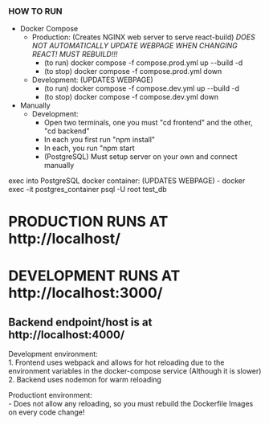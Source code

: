 ### HOW TO RUN
* Docker Compose
    * Production: (Creates NGINX web server to serve react-build)     *DOES NOT AUTOMATICALLY UPDATE WEBPAGE WHEN CHANGING REACT! MUST REBUILD!!!*
        - (to run) docker compose -f compose.prod.yml up --build -d
        - (to stop) docker compose -f compose.prod.yml down
    * Development: (UPDATES WEBPAGE)
        - (to run) docker compose -f compose.dev.yml up --build -d
        - (to stop) docker compose -f compose.dev.yml down
* Manually
    * Development:
        - Open two terminals, one you must "cd frontend" and the other, "cd backend"
        - In each you first run "npm install"
        - In each, you run "npm start
        - (PostgreSQL) Must setup server on your own and connect manually

exec into PostgreSQL docker container: (UPDATES WEBPAGE)
    - docker exec -it postgres_container psql -U root test_db

# PRODUCTION RUNS AT http://localhost/
# DEVELOPMENT RUNS AT http://localhost:3000/
## Backend endpoint/host is at http://localhost:4000/



Development environment:\
    1. Frontend uses webpack and allows for hot reloading due to the environment variables in the docker-compose service (Although it is slower)\
    2. Backend uses nodemon for warm reloading

Productiont environment:\
    - Does not allow any reloading, so you must rebuild the Dockerfile Images on every code change!
